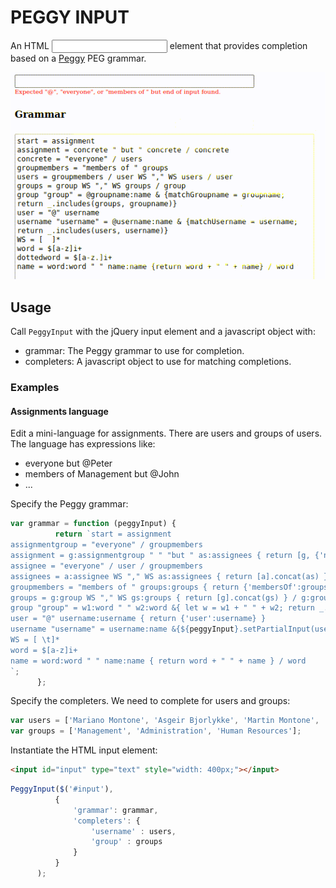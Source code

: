 # PEGGY INPUT

An HTML <input> element that provides completion based on a [Peggy](https://peggyjs.org/) PEG grammar.

![PeggyInput](docs/peggy-input.gif)

## Usage

Call `PeggyInput` with the jQuery input element and a javascript object with:

- grammar: The Peggy grammar to use for completion.
- completers: A javascript object to use for matching completions.

### Examples

#### Assignments language

Edit a mini-language for assignments. There are users and groups of users.
The language has expressions like:
- everyone but @Peter
- members of Management but @John
- ...

Specify the Peggy grammar:

```javascript
var grammar = function (peggyInput) {
          return `start = assignment
assignmentgroup = "everyone" / groupmembers
assignment = g:assignmentgroup " " "but " as:assignees { return [g, {'not': as}] } / assignees
assignee = "everyone" / user / groupmembers
assignees = a:assignee WS "," WS as:assignees { return [a].concat(as) } / a:assignee { return [a] }
groupmembers = "members of " groups:groups { return {'membersOf':groups} }
groups = g:group WS "," WS gs:groups { return [g].concat(gs) } / g:group { return [g] }
group "group" = w1:word " " w2:word &{ let w = w1 + " " + w2; return _.includes(groups, w); } { return w1 + " " + w2 } / w:word &{ return _.includes(groups, w) } { return w }
user = "@" username:username { return {'user':username} }
username "username" = username:name &{${peggyInput}.setPartialInput(username); return _.includes(users, username)} { return username }
WS = [ \t]*
word = $[a-z]i+
name = word:word " " name:name { return word + " " + name } / word
`;
      };
```

Specify the completers. We need to complete for users and groups:

```javascript
var users = ['Mariano Montone', 'Asgeir Bjorlykke', 'Martin Montone', 'Fernando Berretti'];
var groups = ['Management', 'Administration', 'Human Resources'];
```

Instantiate the HTML input element:

```html
<input id="input" type="text" style="width: 400px;"></input>
```

```javascript
PeggyInput($('#input'),
          {
              'grammar': grammar,
              'completers': {
                  'username' : users,
                  'group' : groups
              }
          }
      );
```



